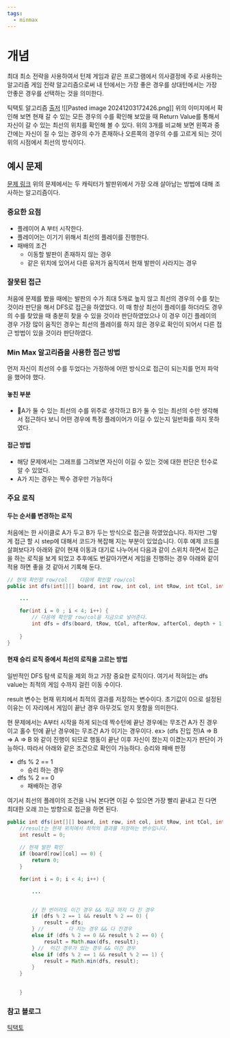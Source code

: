 ```yaml
---
tags:
  - minmax
---
```

# 개념
최대 최소 전략을 사용하여서 턴제 게임과 같은 프로그램에서 의사결정에 주로 사용하는 알고리즘
게임 전략 알고리즘으로써 내 턴에서는 가장 좋은 경우를 상대턴에서는 가장 안좋은 경우를 선택하는 것을 의미한다.

틱택토 알고리즘 [출저](https://towardsdatascience.com/lets-beat-games-using-a-bunch-of-code-part-1-tic-tac-toe-1543e981fec1)
![[Pasted image 20241203172426.png]]
위의 이미지에서 확인해 보면 현재 갈 수 있는 모든 경우의 수를 확인해 보았을 때 Return Value를 통해서 자신이 갈 수 있는 최선의 위치를 확인해 볼 수 있다.
위의 3개를 비교해 보면 왼쪽과 중간에는 자신이 질 수 있는 경우의 수가 존재하나 오른쪽의 경우의 수를 고르게 되는 것이 위의 시점에서 최선의 방식이다.
## 예시 문제
[문제 링크](https://school.programmers.co.kr/learn/courses/30/lessons/92345)
위의 문제에서는 두 캐릭터가 발판위에서 가장 오래 살아남는 방법에 대해 조사하는 알고리즘이다.
### 중요한 요점
- 플레이어 A 부터 시작한다.
- 플레이어는 이기기 위해서 최선의 플레이를 진행한다. 
- 패배의 조건
	- 이동할 발판이 존재하지 않는 경우
	- 같은 위치에 있어서 다른 유저가 움직여서 현재 발판이 사라지는 경우

### 잘못된 접근
처음에 문제를 봤을 때에는 발판의 수가 최대 5개로 높지 않고 최선의 경우의 수를 찾는 것이라 판단을 해서 DFS로 접근을 하였었다.
이 때 항상 최선이 플레이를 하더라도 경우의 수를 찾았을 때 충분히 찾을 수 있을 것이라 판단하였었으나 이 경우 이긴 플레이의 경우 가장 많이 움직인 경우는  최선의 플레이를 하지 않은 경우로 확인이 되어서 다른 접근 방법이 있을 것이라 판단하였다.
### Min Max 알고리즘을 사용한 접근 방법
먼저 자신이 최선의 수를 두었다는 가정하에 어떤 방식으로 접근이 되는지를 먼저 파악을 했어야 했다.
#### 놓친 부분
- A가 둘 수 있는 최선의 수를 위주로 생각하고 B가 둘 수 있는 최선의 수만 생각해서 접근하다 보니 어떤 경우에 특정 플레이어가 이길 수 있는지 일반화를 하지 못하였다.
#### 접근 방법
- 해당 문제에서는 그래프를 그려보면 자신이 이길 수 있는 것에 대한 판단은 턴수로 알 수 있었다.
- A가 지는 경우는 짝수 경우만 가능하다

### 주요 로직
#### 두는 순서를 변경하는 로직
처음에는 한 사이클로 A가 두고 B가 두는 방식으로 접근을 하였었습니다.
하지만 그렇게 접근 할 시 step에 대해서 코드가 복잡해 지는 부분이 있었습니다.
이후 예제 코드를 살펴보다가 아래와 같이 현재 이동과 대기로 나누어서 다음과 같이 스위치 하면서 접근을 하는 로직을 보게 되었고 추후에도 번갈아가면서 게임을 진행하는 경우 아래와 같이 적용 하면 좋을 것 같아서 기록해 둔다.
```Java
// 현재 확인할 row/col    다음에 확인할 row/col
public int dfs(int[][] board, int row, int col, int tRow, int tCol, int depth) {

	...

	for(int i = 0 ; i < 4; i++) {
		// 다음에 확인할 row/col을 지금으로 넣어준다.
		int dfs = dfs(board, tRow, tCol, afterRow, afterCol, depth + 1) + 1;
	
	}
}
```

#### 현재 승리 로직 중에서 최선의 로직을 고르는 방법
일반적인 DFS 탐색 로직을 제외 하고 가장 중요한 로직이다.
여기서 적혀있는 dfs value는 최적의 게임 수까지 걸린 이동 수이다.

result 변수는 현재 위치에서 최적의 결과를 저장하는 변수이다.
초기값이 0으로 설정된 이유는 이 자리에서 게임이 끝난 경우 아무것도 얻지 못함을 의미한다.

현 문제에서는 A부터 시작을 하게 되는데 짝수턴에 끝난 경우에는 무조건 A가 진 경우이고 홀수 턴에 끝난 경우에는 무조건 A가 이기는 경우이다. 
ex> (dfs 진입 전)A => B => A => B 와 같이 진행이 되므로 행동이 끝난 이후 자신이 졌는지 이겼는지가 판단이 가능하다.
따라서 아래와 같은 조건으로 확인이 가능하다.
승리와 패배 판정
- dfs % 2 == 1
	- 승리 하는 경우
- dfs % 2 == 0
	- 패배하는 경우

여기서 최선의 플레이의 조건을 나눠 본다면 이길 수 있으면 가장 빨리 끝내고 진 다면 최대한 오래 끄는 방향으로 접근을 하면 된다.


```Java 
public int dfs(int[][] board, int row, int col, int tRow, int tCol, int depth) {
	//result는 현재 위치에서 최적의 결과를 저장하는 변수입니다.
	int result = 0;
	  
	// 현재 발판 확인  
	if (board[row][col] == 0) {  
	    return 0;  
	}

	for(int i = 0; i < 4; i++) {

		...


		// 한 번이라도 이긴 경우 && 지금 까지 다 진 경우
		if (dfs % 2 == 1 && result % 2 == 0) {  
		    result = dfs;  
		} //        다 지는 경우 && 다 진경우
		else if (dfs % 2 == 0 && result % 2 == 0) {  
		    result = Math.max(dfs, result);  
		} //  이긴 경우가 있는 경우 && 이긴 경우
		else if (dfs % 2 == 1 && result % 2 == 1) {  
		    result = Math.min(dfs, result);  
		}
	}

	
	}
```


### 참고 블로그
[틱택토](https://towardsdatascience.com/lets-beat-games-using-a-bunch-of-code-part-1-tic-tac-toe-1543e981fec1)